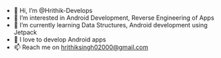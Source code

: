 - 👋 Hi, I’m @Hrithik-Develops
- 👀 I’m interested in Android Development, Reverse Engineering of Apps
- 🌱 I’m currently learning Data Structures, Android development using Jetpack
- 💞️ I love to develop Android apps 
- 📫 Reach me on hrithiksingh02000@gmail.com



<!---
Hrithik-Develops/Hrithik-Develops is a ✨ special ✨ repository because its `README.md` (this file) appears on your GitHub profile.
You can click the Preview link to take a look at your changes.
--->
